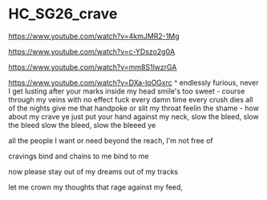 # HC_SG26_crave

https://www.youtube.com/watch?v=4kmJMR2-1Mg

https://www.youtube.com/watch?v=c-YDszo2g0A

https://www.youtube.com/watch?v=mm8S1lwzrGA

https://www.youtube.com/watch?v=DXa-lqOGxrc
^
endlessly furious, never I get
lusting after your marks inside my head
smile's too sweet - course through my veins 
with no effect fuck
every damn time 
every crush dies 
all of the nights
give me that handpoke or slit my throat 
feelin the shame - how about my crave ye
just put your hand against my neck, 
slow the bleed, slow the bleed
slow the bleed, slow the bleeed ye

all the people I want or need
beyond the reach, I'm not free of

cravings bind and chains to me
bind to me


now please stay out of my dreams
out of my tracks



let me crown my thoughts that rage against
my feed, 

